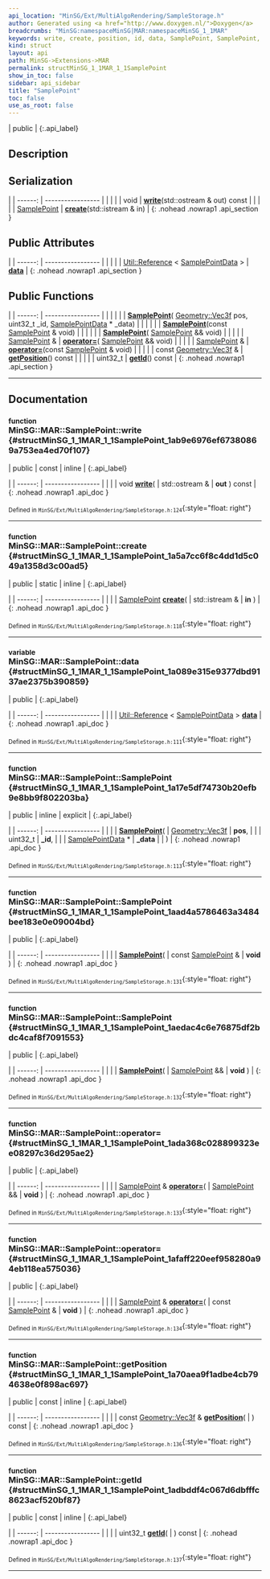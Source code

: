```yaml
---
api_location: "MinSG/Ext/MultiAlgoRendering/SampleStorage.h"
author: Generated using <a href="http://www.doxygen.nl/">Doxygen</a>
breadcrumbs: "MinSG:namespaceMinSG|MAR:namespaceMinSG_1_1MAR"
keywords: write, create, position, id, data, SamplePoint, SamplePoint, SamplePoint, getPosition, getId
kind: struct
layout: api
path: MinSG->Extensions->MAR
permalink: structMinSG_1_1MAR_1_1SamplePoint
show_in_toc: false
sidebar: api_sidebar
title: "SamplePoint"
toc: false
use_as_root: false
---
```


| public |
{:.api_label}

## Description





## Serialization

|
| ------: | ----------------- |
|  | |
| void | **[write](#structMinSG_1_1MAR_1_1SamplePoint_1ab9e6976ef67380869a753ea4ed70f107)**(std::ostream & out) const |
|  | |
| [SamplePoint](structMinSG_1_1MAR_1_1SamplePoint) | **[create](#structMinSG_1_1MAR_1_1SamplePoint_1a5a7cc6f8c4dd1d5c049a1358d3c00ad5)**(std::istream & in) |
{: .nohead .nowrap1 .api_section }


## Public Attributes

|
| ------: | ----------------- |
|  | |
| [Util::Reference](classUtil_1_1Reference) < [SamplePointData](structMinSG_1_1MAR_1_1SamplePointData) > | **[data](#structMinSG_1_1MAR_1_1SamplePoint_1a089e315e9377dbd9137ae2375b390859)**  |
{: .nohead .nowrap1 .api_section }


## Public Functions

|
| ------: | ----------------- |
|  | |
|  | **[SamplePoint](#structMinSG_1_1MAR_1_1SamplePoint_1a17e5df74730b20efb9e8bb9f802203ba)**( [Geometry::Vec3f](namespaceGeometry#namespaceGeometry_1a5b269b6a82917f18e344231ecf8e6566)  pos, uint32_t _id,  [SamplePointData](structMinSG_1_1MAR_1_1SamplePointData) * _data) |
|  | |
|  | **[SamplePoint](#structMinSG_1_1MAR_1_1SamplePoint_1aad4a5786463a3484bee183e0e09004bd)**(const [SamplePoint](structMinSG_1_1MAR_1_1SamplePoint) & void) |
|  | |
|  | **[SamplePoint](#structMinSG_1_1MAR_1_1SamplePoint_1aedac4c6e76875df2bdc4caf8f7091553)**( [SamplePoint](structMinSG_1_1MAR_1_1SamplePoint) && void) |
|  | |
| [SamplePoint](structMinSG_1_1MAR_1_1SamplePoint) & | **[operator=](#structMinSG_1_1MAR_1_1SamplePoint_1ada368c028899323ee08297c36d295ae2)**( [SamplePoint](structMinSG_1_1MAR_1_1SamplePoint) && void) |
|  | |
| [SamplePoint](structMinSG_1_1MAR_1_1SamplePoint) & | **[operator=](#structMinSG_1_1MAR_1_1SamplePoint_1afaff220eef958280a94eb118ea575036)**(const [SamplePoint](structMinSG_1_1MAR_1_1SamplePoint) & void) |
|  | |
| const [Geometry::Vec3f](namespaceGeometry#namespaceGeometry_1a5b269b6a82917f18e344231ecf8e6566) & | **[getPosition](#structMinSG_1_1MAR_1_1SamplePoint_1a70aea9f1adbe4cb794638e0f898ac697)**() const |
|  | |
| uint32_t | **[getId](#structMinSG_1_1MAR_1_1SamplePoint_1adbddf4c067d6dbfffc8623acf520bf87)**() const |
{: .nohead .nowrap1 .api_section }


-------------------------------------------------------------------

## Documentation

### <small>function</small><br/> MinSG::MAR::SamplePoint::write {#structMinSG_1_1MAR_1_1SamplePoint_1ab9e6976ef67380869a753ea4ed70f107}

| public | const | inline |
{:.api_label}

|
| ------: | ----------------- |
|  |
| void **[write](#structMinSG_1_1MAR_1_1SamplePoint_1ab9e6976ef67380869a753ea4ed70f107)**( | std::ostream & | **out** ) const |
{: .nohead .nowrap1 .api_doc }





<sub>Defined in `MinSG/Ext/MultiAlgoRendering/SampleStorage.h:124`</sub>{:style="float: right"}

-------------------------------------------------------------------

### <small>function</small><br/> MinSG::MAR::SamplePoint::create {#structMinSG_1_1MAR_1_1SamplePoint_1a5a7cc6f8c4dd1d5c049a1358d3c00ad5}

| public | static | inline |
{:.api_label}

|
| ------: | ----------------- |
|  |
| [SamplePoint](structMinSG_1_1MAR_1_1SamplePoint) **[create](#structMinSG_1_1MAR_1_1SamplePoint_1a5a7cc6f8c4dd1d5c049a1358d3c00ad5)**( | std::istream & | **in** ) |
{: .nohead .nowrap1 .api_doc }





<sub>Defined in `MinSG/Ext/MultiAlgoRendering/SampleStorage.h:118`</sub>{:style="float: right"}

-------------------------------------------------------------------

### <small>variable</small><br/> MinSG::MAR::SamplePoint::data {#structMinSG_1_1MAR_1_1SamplePoint_1a089e315e9377dbd9137ae2375b390859}

| public |
{:.api_label}

|
| ------: | ----------------- |
|  |
| [Util::Reference](classUtil_1_1Reference) < [SamplePointData](structMinSG_1_1MAR_1_1SamplePointData) > **[data](#structMinSG_1_1MAR_1_1SamplePoint_1a089e315e9377dbd9137ae2375b390859)**  |
{: .nohead .nowrap1 .api_doc }





<sub>Defined in `MinSG/Ext/MultiAlgoRendering/SampleStorage.h:111`</sub>{:style="float: right"}

-------------------------------------------------------------------

### <small>function</small><br/> MinSG::MAR::SamplePoint::SamplePoint {#structMinSG_1_1MAR_1_1SamplePoint_1a17e5df74730b20efb9e8bb9f802203ba}

| public | inline | explicit |
{:.api_label}

|
| ------: | ----------------- |
|  |
|  **[SamplePoint](#structMinSG_1_1MAR_1_1SamplePoint_1a17e5df74730b20efb9e8bb9f802203ba)**( |  [Geometry::Vec3f](namespaceGeometry#namespaceGeometry_1a5b269b6a82917f18e344231ecf8e6566)  | **pos**, |
| | uint32_t | **_id**, |
| |  [SamplePointData](structMinSG_1_1MAR_1_1SamplePointData) * | **_data** |
|   ) |
{: .nohead .nowrap1 .api_doc }





<sub>Defined in `MinSG/Ext/MultiAlgoRendering/SampleStorage.h:113`</sub>{:style="float: right"}

-------------------------------------------------------------------

### <small>function</small><br/> MinSG::MAR::SamplePoint::SamplePoint {#structMinSG_1_1MAR_1_1SamplePoint_1aad4a5786463a3484bee183e0e09004bd}

| public |
{:.api_label}

|
| ------: | ----------------- |
|  |
|  **[SamplePoint](#structMinSG_1_1MAR_1_1SamplePoint_1aad4a5786463a3484bee183e0e09004bd)**( | const [SamplePoint](structMinSG_1_1MAR_1_1SamplePoint) & | **void** ) |
{: .nohead .nowrap1 .api_doc }





<sub>Defined in `MinSG/Ext/MultiAlgoRendering/SampleStorage.h:131`</sub>{:style="float: right"}

-------------------------------------------------------------------

### <small>function</small><br/> MinSG::MAR::SamplePoint::SamplePoint {#structMinSG_1_1MAR_1_1SamplePoint_1aedac4c6e76875df2bdc4caf8f7091553}

| public |
{:.api_label}

|
| ------: | ----------------- |
|  |
|  **[SamplePoint](#structMinSG_1_1MAR_1_1SamplePoint_1aedac4c6e76875df2bdc4caf8f7091553)**( |  [SamplePoint](structMinSG_1_1MAR_1_1SamplePoint) && | **void** ) |
{: .nohead .nowrap1 .api_doc }





<sub>Defined in `MinSG/Ext/MultiAlgoRendering/SampleStorage.h:132`</sub>{:style="float: right"}

-------------------------------------------------------------------

### <small>function</small><br/> MinSG::MAR::SamplePoint::operator= {#structMinSG_1_1MAR_1_1SamplePoint_1ada368c028899323ee08297c36d295ae2}

| public |
{:.api_label}

|
| ------: | ----------------- |
|  |
| [SamplePoint](structMinSG_1_1MAR_1_1SamplePoint) & **[operator=](#structMinSG_1_1MAR_1_1SamplePoint_1ada368c028899323ee08297c36d295ae2)**( |  [SamplePoint](structMinSG_1_1MAR_1_1SamplePoint) && | **void** ) |
{: .nohead .nowrap1 .api_doc }





<sub>Defined in `MinSG/Ext/MultiAlgoRendering/SampleStorage.h:133`</sub>{:style="float: right"}

-------------------------------------------------------------------

### <small>function</small><br/> MinSG::MAR::SamplePoint::operator= {#structMinSG_1_1MAR_1_1SamplePoint_1afaff220eef958280a94eb118ea575036}

| public |
{:.api_label}

|
| ------: | ----------------- |
|  |
| [SamplePoint](structMinSG_1_1MAR_1_1SamplePoint) & **[operator=](#structMinSG_1_1MAR_1_1SamplePoint_1afaff220eef958280a94eb118ea575036)**( | const [SamplePoint](structMinSG_1_1MAR_1_1SamplePoint) & | **void** ) |
{: .nohead .nowrap1 .api_doc }





<sub>Defined in `MinSG/Ext/MultiAlgoRendering/SampleStorage.h:134`</sub>{:style="float: right"}

-------------------------------------------------------------------

### <small>function</small><br/> MinSG::MAR::SamplePoint::getPosition {#structMinSG_1_1MAR_1_1SamplePoint_1a70aea9f1adbe4cb794638e0f898ac697}

| public | const | inline |
{:.api_label}

|
| ------: | ----------------- |
|  |
| const [Geometry::Vec3f](namespaceGeometry#namespaceGeometry_1a5b269b6a82917f18e344231ecf8e6566) & **[getPosition](#structMinSG_1_1MAR_1_1SamplePoint_1a70aea9f1adbe4cb794638e0f898ac697)**( |  ) const |
{: .nohead .nowrap1 .api_doc }





<sub>Defined in `MinSG/Ext/MultiAlgoRendering/SampleStorage.h:136`</sub>{:style="float: right"}

-------------------------------------------------------------------

### <small>function</small><br/> MinSG::MAR::SamplePoint::getId {#structMinSG_1_1MAR_1_1SamplePoint_1adbddf4c067d6dbfffc8623acf520bf87}

| public | const | inline |
{:.api_label}

|
| ------: | ----------------- |
|  |
| uint32_t **[getId](#structMinSG_1_1MAR_1_1SamplePoint_1adbddf4c067d6dbfffc8623acf520bf87)**( |  ) const |
{: .nohead .nowrap1 .api_doc }





<sub>Defined in `MinSG/Ext/MultiAlgoRendering/SampleStorage.h:137`</sub>{:style="float: right"}

-------------------------------------------------------------------

